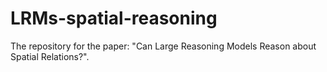 # LRMs-spatial-reasoning

The repository for the paper: "Can Large Reasoning Models Reason about Spatial Relations?".